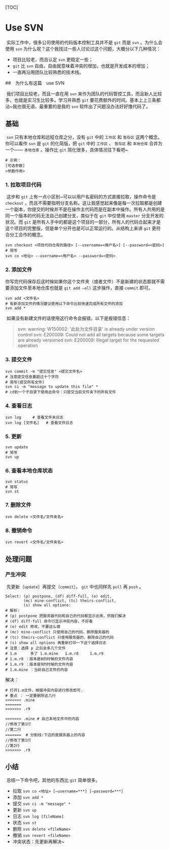 [TOC]

# Use SVN

​	实际工作中，很多公司使用的代码版本控制工具并不是 `git` 而是 `svn` 。为什么会使用 `svn` 为什么呢？这个我找过一些人讨论过这个问题，大概分以下几种情况：

- 项目比较老，而且认定  `svn` 更稳定一些；
- `git` 比 `svn` 自由，自由就意味着冲突的增加，也就是开发成本的增加；
- 一直再沿用团队比较熟悉的技术栈。

##　为什么有这篇　use SVN

​	我们项目比较老，而且一直在用 `svn` 来作为团队的代码管控工具，而且新人比较多，也就是实习生比较多。学习并熟悉 `git` 要花费额外的时间。基本上上三条都沾~我也很无语，最重要的是我的 `svn` 软件出了问题没办法好好撸代码了。

## 基础

​	 `svn` 只有本地仓库和远程仓库之分，没有 `git` 中的 `工作区` 和 `暂存区` 这两个概念。你可以看作 `svn` 是 `git` 的化简版，把 `git` 中的 `工作区` 、 `暂存区` 和 `本地仓库` 合并为一个——  `本地仓库` 。操作比 `git` 简化很多，具体情况往下看吧~

```shell
# 示例：
[可选参数] 
<参数作用>
```



### 1. 拉取项目代码

​	这步和 `git` 上有一点小区别~可以以用户名密码的方式直接拉取，操作命令是 `checkout` ，而且不需要指明分支名称。这让我感觉起来像是每一次拉取都是创建一个副本，你提交的时候并不是在操作主代码而是在副本中操作。所有人共用的是同一个版本的代码无法自己创建分支，类似于在 `git` 中仅使用 `master` 分支开发的状况。而 `git` 是所有人手中的都是这个项目的一部分，所有人的代码合起来才是这个项目的完整版，但是单个分开也是可以正常运行的。从结构上来讲 `git` 更符合分工合作的概念。

```shell
svn checkout <项目代码仓库的路径> [--username=<用户名>] [--password=<密码>]
# 简写
svn co <地址> --username=<用户名> --password=<密码>
```

### 2. 添加文件

​	你写完代码保存后这时候如果你这个文件夹（或者文件）不是新建的状态那就不需要添加文件至本地仓库也就是 `git add —all` 这步操作，直接 `commit` 即可。

```shell
svn add <文件名>
# 有新添加文件的情况建议使用以下命令比较快速完成所有文件的添加
svn add *
```

​	如果没有新建文件的话使用这行命令会报错，以下是报错信息：

> svn: warning: W150002: '此处为文件目录' is already under version control
> svn: E200009: Could not add all targets because some targets are already versioned
> svn: E200009: Illegal target for the requested operation

### 3. 提交文件

```shell
svn commit -m "提交信息" <提交文件名>
# 注意提交信息要超过十个字符
# 简写(提交所有文件)
svn ci -m "message to update this file" *
# cd到一个子目录下使用此命令：只提交当前文件夹下的所有文件
```

### 4. 查看日志

```shell
svn log		# 查看文件夹日志
svn log [文件名]	# 查看文件日志
```

### 5. 更新

```shell
svn update
# 简写
svn up
```

### 6. 查看本地仓库状态

```shell
svn status
# 简写
svn st
```

### 7. 删除文件

```shell
svn delete <文件名/文件夹名>
```

### 8. 撤销命令

```shell
svn revert <文件名/文件夹名>
```

## 处理问题

### 产生冲突

​	先更新（`update`）再提交（`commit`）。 `git` 中也同样先 `pull` 再 `push` 。

```shell
Select: (p) postpone, (df) diff-full, (e) edit,
        (mc) mine-conflict, (tc) theirs-conflict,
        (s) show all options:
# 解析:
# (p) postpone 把服务器代码和自己的代码都显示出来，供我们解决
# (df) diff-full 命令行显示冲突内容，不好看
# (e) edit 修改，不要这么做
# (mc) mine-conflict 只使用自己的代码，删除服务器的
# (tc) theirs-conflict 只使用服务器的，删除自己的代码
# (s) show all options 再重新打印一下这个选择日志
# 注意：选择 p 之后会多几个文件
# 1.m      多了 1.m.mine   1.m.r8     1.m.r9
# 1.m.r8 ：版本是8的时候的文件内容
# 1.m.r9 ：版本是9的时候的文件内容
# 1.m.mine ：当前自己文件的内容
```

解决：

```shell
# 打开1.m文件，根据冲突内容进行修改即可.
# 重点 ： 一定要删除这几行 
<<<<<<< .mine
=======
>>>>>>> .r9

<<<<<<< .mine # 自己本地文件中的内容
//修改了第1行
//第二行
=======  # 分割线:下边的是服务器上的内容
//修改了第1行
//第2行
>>>>>>> .r9
```

## 小结

​	总结一下命令吧，其他的东西比 `git` 简单很多。

- 拉取     `svn co <地址> [—username=***] [—password=***]`
- 添加     `svn add *`
- 提交     `svn ci -m "message" *`
- 更新     `svn up`
- 日志     `svn log [fileName]`
- 状态     `svn st`
- 删除     `svn delete <fileName>`
- 撤销     `svn revert <fileName>`
- 冲突状态：先更新再解决~